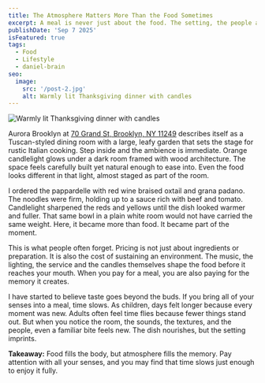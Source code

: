 ```yaml
---
title: The Atmosphere Matters More Than the Food Sometimes
excerpt: A meal is never just about the food. The setting, the people around you, and even the smallest details in the room shape how everything tastes. Sometimes the atmosphere is the real star.
publishDate: 'Sep 7 2025'
isFeatured: true
tags:
  - Food
  - Lifestyle
  - daniel-brain
seo:
  image:
    src: '/post-2.jpg'
    alt: Warmly lit Thanksgiving dinner with candles
---
```


![Warmly lit Thanksgiving dinner with candles](/post-2.jpg)

Aurora Brooklyn at [70 Grand St, Brooklyn, NY 11249](https://www.google.com/maps/place/aurora+brooklyn+restaurant/data=!4m2!3m1!1s0x89c2596170a82793:0x2abc3e89905beb9e?sa=X&ved=1t:242&ictx=111) describes itself as a Tuscan-styled dining room with a large, leafy garden that sets the stage for rustic Italian cooking. Step inside and the ambience is immediate. Orange candlelight glows under a dark room framed with wood architecture. The space feels carefully built yet natural enough to ease into. Even the food looks different in that light, almost staged as part of the room.

I ordered the pappardelle with red wine braised oxtail and grana padano. The noodles were firm, holding up to a sauce rich with beef and tomato. Candlelight sharpened the reds and yellows until the dish looked warmer and fuller. That same bowl in a plain white room would not have carried the same weight. Here, it became more than food. It became part of the moment.

This is what people often forget. Pricing is not just about ingredients or preparation. It is also the cost of sustaining an environment. The music, the lighting, the service and the candles themselves shape the food before it reaches your mouth. When you pay for a meal, you are also paying for the memory it creates.

I have started to believe taste goes beyond the buds. If you bring all of your senses into a meal, time slows. As children, days felt longer because every moment was new. Adults often feel time flies because fewer things stand out. But when you notice the room, the sounds, the textures, and the people, even a familiar bite feels new. The dish nourishes, but the setting imprints.

**Takeaway:** Food fills the body, but atmosphere fills the memory. Pay attention with all your senses, and you may find that time slows just enough to enjoy it fully.
